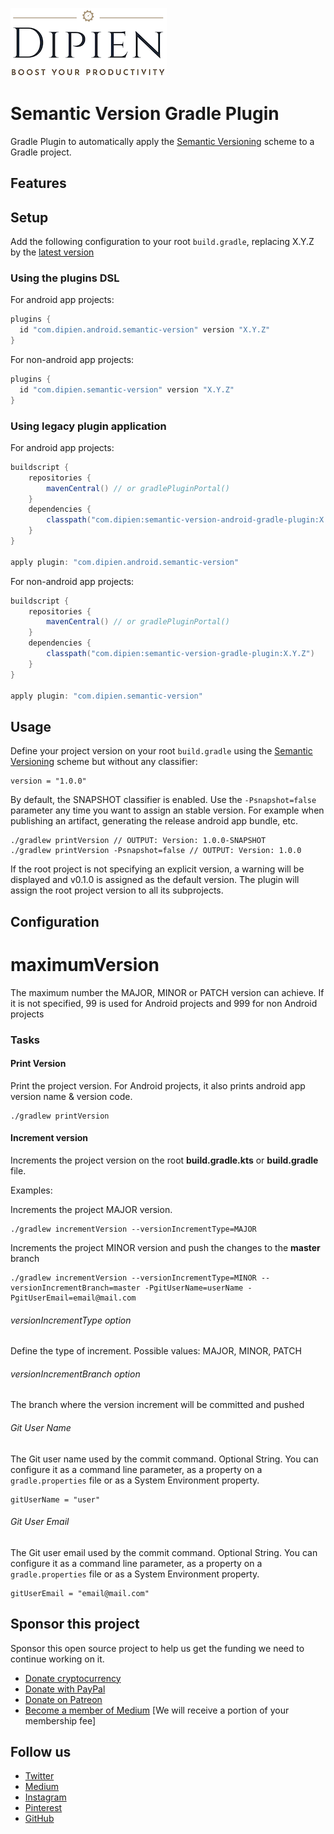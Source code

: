 [![Dipien](https://raw.githubusercontent.com/dipien/dipien-component-builder/master/.github/dipien_logo.png)](http://www.dipien.com)

# Semantic Version Gradle Plugin

Gradle Plugin to automatically apply the [Semantic Versioning](https://semver.org/) scheme to a Gradle project.

## Features

## Setup

Add the following configuration to your root `build.gradle`, replacing X.Y.Z by the [latest version](https://github.com/dipien/semantic-version-gradle-plugin/releases/latest)

### Using the plugins DSL

For android app projects:
```groovy
plugins {
  id "com.dipien.android.semantic-version" version "X.Y.Z"
}
```

For non-android app projects:

```groovy
plugins {
  id "com.dipien.semantic-version" version "X.Y.Z"
}
```

### Using legacy plugin application

For android app projects:

```groovy
buildscript {
    repositories {
        mavenCentral() // or gradlePluginPortal()
    }
    dependencies {
        classpath("com.dipien:semantic-version-android-gradle-plugin:X.Y.Z")
    }
}
    
apply plugin: "com.dipien.android.semantic-version"
```

For non-android app projects:

```groovy
buildscript {
    repositories {
        mavenCentral() // or gradlePluginPortal()
    }
    dependencies {
        classpath("com.dipien:semantic-version-gradle-plugin:X.Y.Z")
    }
}
    
apply plugin: "com.dipien.semantic-version"
```

## Usage

Define your project version on your root `build.gradle` using the  [Semantic Versioning](https://semver.org/) scheme but without any classifier:

    version = "1.0.0"

By default, the SNAPSHOT classifier is enabled. Use the `-Psnapshot=false` parameter any time you want to assign an stable version. For example when publishing an artifact, generating the release android app bundle, etc.
```
./gradlew printVersion // OUTPUT: Version: 1.0.0-SNAPSHOT
./gradlew printVersion -Psnapshot=false // OUTPUT: Version: 1.0.0
```
If the root project is not specifying an explicit version, a warning will be displayed and v0.1.0 is assigned as the default version.
The plugin will assign the root project version to all its subprojects.

## Configuration

# maximumVersion

The maximum number the MAJOR, MINOR or PATCH version can achieve. 
If it is not specified, 99 is used for Android projects and 999 for non Android projects



### Tasks

#### Print Version
Print the project version. For Android projects, it also prints android app version name & version code.

```
./gradlew printVersion
```

#### Increment version
Increments the project version on the root **build.gradle.kts** or **build.gradle** file.

Examples:

Increments the project MAJOR version.
```
./gradlew incrementVersion --versionIncrementType=MAJOR
```

Increments the project MINOR version and push the changes to the **master** branch

```
./gradlew incrementVersion --versionIncrementType=MINOR --versionIncrementBranch=master -PgitUserName=userName -PgitUserEmail=email@mail.com
```

###### versionIncrementType option

Define the type of increment. Possible values: MAJOR, MINOR, PATCH

###### versionIncrementBranch option

The branch where the version increment will be committed and pushed

###### Git User Name

The Git user name used by the commit command. Optional String.
You can configure it as a command line parameter, as a property on a `gradle.properties` file or as a System Environment property.

    gitUserName = "user"
    
###### Git User Email

The Git user email used by the commit command. Optional String.
You can configure it as a command line parameter, as a property on a `gradle.properties` file or as a System Environment property.

    gitUserEmail = "email@mail.com"

## Sponsor this project

Sponsor this open source project to help us get the funding we need to continue working on it.

* [Donate cryptocurrency](http://coinbase.dipien.com/)
* [Donate with PayPal](http://paypal.dipien.com/)
* [Donate on Patreon](http://patreon.dipien.com/)
* [Become a member of Medium](https://maxirosson.medium.com/membership) [We will receive a portion of your membership fee]

## Follow us
* [Twitter](http://twitter.dipien.com)
* [Medium](http://medium.dipien.com)
* [Instagram](http://instagram.dipien.com)
* [Pinterest](http://pinterest.dipien.com)
* [GitHub](http://github.dipien.com)
